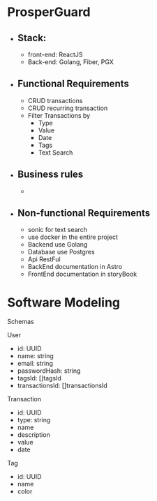 # ProsperGuard

- ## Stack:

  - front-end: ReactJS
  - Back-end: Golang, Fiber, PGX

- ## Functional Requirements

  - CRUD transactions
  - CRUD recurring transaction
  - Filter Transactions by
    - Type
    - Value
    - Date
    - Tags
    - Text Search

- ## Business rules

  -

- ## Non-functional Requirements
  - sonic for text search
  - use docker in the entire project
  - Backend use Golang
  - Database use Postgres
  - Api RestFul
  - BackEnd documentation in Astro
  - FrontEnd documentation in storyBook

# Software Modeling

Schemas

User

- id: UUID
- name: string
- email: string
- passwordHash: string
- tagsId: []tagsId
- transactionsId: []transactionsId

Transaction

- id: UUID
- type: string
- name
- description
- value
- date

Tag

- id: UUID
- name
- color
